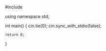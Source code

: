 #include <iostream>

using namespace std;

int main() {
cin.tie(0);
cin.sync_with_stdio(false);




    return 0;
}
